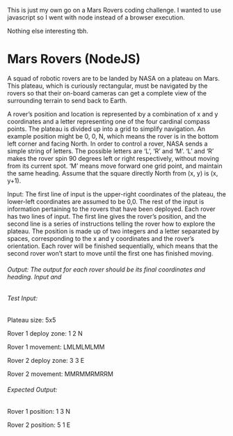 This is just my own go on a Mars Rovers coding challenge. I wanted to use javascript so I went with node instead of a browser execution.

Nothing else interesting tbh.


# Mars Rovers (NodeJS)


A squad of robotic rovers are to be landed by NASA on a plateau on Mars. This
plateau, which is curiously rectangular, must be navigated by the rovers so that their
on-board cameras can get a complete view of the surrounding terrain to send back to
Earth.

A rover’s position and location is represented by a combination of x and y coordinates
and a letter representing one of the four cardinal compass points. The plateau is
divided up into a grid to simplify navigation. An example position might be 0, 0, N,
which means the rover is in the bottom left corner and facing North.
In order to control a rover, NASA sends a simple string of letters. The possible letters
are ‘L’, ‘R’ and ‘M’. ‘L’ and ‘R’ makes the rover spin 90 degrees left or right respectively,
without moving from its current spot. ‘M’ means move forward one grid point, and
maintain the same heading. Assume that the square directly North from (x, y) is (x, y+1).

Input: The first line of input is the upper-right coordinates of the plateau, the 
lower-left coordinates are assumed to be 0,0. 
The rest of the input is information pertaining to the rovers that have been deployed.
Each rover has two lines of input. The first line gives the rover’s position, and the
second line is a series of instructions telling the rover how to explore the plateau.
The position is made up of two integers and a letter separated by spaces,
corresponding to the x and y coordinates and the rover’s orientation.
Each rover will be finished sequentially, which means that the second rover won’t
start to move until the first one has finished moving.

###### Output: The output for each rover should be its final coordinates and heading. Input and



###### Test Input:

Plateau size: 5x5

Rover 1 deploy zone: 1 2 N

Rover 1 movement: LMLMLMLMM

Rover 2 deploy zone: 3 3 E

Rover 2 movement: MMRMMRMRRM



###### Expected Output:

Rover 1 position: 1 3 N

Rover 2 position: 5 1 E

